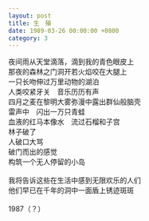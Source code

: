```yaml
---
layout: post
title: 生　殖
date: 1989-03-26 00:00:00 +0800
category: 3
---
```


夜间雨从天堂滴落，滴到我的青色眼皮上<br>
那夜的森林之门洞开若火焰咬在大腿上<br>
一只长吻伸过万里动物的湖泊<br>
人类咬紧牙关　音乐历历有声<br>
四月之麦在黎明大雾弥漫中露出群仙般脑壳<br>
雷声中　闪出一万只青蛙<br>
血液的红马本像水　流过石榴和子宫<br>
林子破了<br>
人破口大骂<br>
破门而出的感觉<br>
构筑一个无人停留的小岛<br>
<br>
我将告诉这些在生活中感到无限欢乐的人们<br>
他们早已在千年的洞中一面盾上锈迹斑斑<br>
<br>
1987（？）